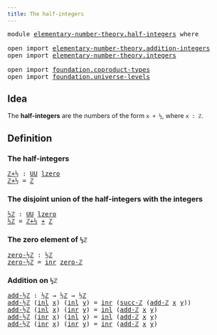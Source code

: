 ```yaml
---
title: The half-integers
---
```


<pre class="Agda"><a id="43" class="Keyword">module</a> <a id="50" href="elementary-number-theory.half-integers.html" class="Module">elementary-number-theory.half-integers</a> <a id="89" class="Keyword">where</a>

<a id="96" class="Keyword">open</a> <a id="101" class="Keyword">import</a> <a id="108" href="elementary-number-theory.addition-integers.html" class="Module">elementary-number-theory.addition-integers</a>
<a id="151" class="Keyword">open</a> <a id="156" class="Keyword">import</a> <a id="163" href="elementary-number-theory.integers.html" class="Module">elementary-number-theory.integers</a>

<a id="198" class="Keyword">open</a> <a id="203" class="Keyword">import</a> <a id="210" href="foundation.coproduct-types.html" class="Module">foundation.coproduct-types</a>
<a id="237" class="Keyword">open</a> <a id="242" class="Keyword">import</a> <a id="249" href="foundation.universe-levels.html" class="Module">foundation.universe-levels</a>
</pre>
## Idea

The **half-integers** are the numbers of the form `x + ½`, where `x : ℤ`.

## Definition

### The half-integers

<pre class="Agda"><a id="ℤ+½"></a><a id="411" href="elementary-number-theory.half-integers.html#411" class="Function">ℤ+½</a> <a id="415" class="Symbol">:</a> <a id="417" href="foundation-core.universe-levels.html#235" class="Primitive">UU</a> <a id="420" href="Agda.Primitive.html#764" class="Primitive">lzero</a>
<a id="426" href="elementary-number-theory.half-integers.html#411" class="Function">ℤ+½</a> <a id="430" class="Symbol">=</a> <a id="432" href="elementary-number-theory.integers.html#2078" class="Function">ℤ</a>
</pre>
### The disjoint union of the half-integers with the integers

<pre class="Agda"><a id="½ℤ"></a><a id="510" href="elementary-number-theory.half-integers.html#510" class="Function">½ℤ</a> <a id="513" class="Symbol">:</a> <a id="515" href="foundation-core.universe-levels.html#235" class="Primitive">UU</a> <a id="518" href="Agda.Primitive.html#764" class="Primitive">lzero</a>
<a id="524" href="elementary-number-theory.half-integers.html#510" class="Function">½ℤ</a> <a id="527" class="Symbol">=</a> <a id="529" href="elementary-number-theory.half-integers.html#411" class="Function">ℤ+½</a> <a id="533" href="foundation.coproduct-types.html#1181" class="Datatype Operator">+</a> <a id="535" href="elementary-number-theory.integers.html#2078" class="Function">ℤ</a>
</pre>
### The zero element of `½ℤ`

<pre class="Agda"><a id="zero-½ℤ"></a><a id="580" href="elementary-number-theory.half-integers.html#580" class="Function">zero-½ℤ</a> <a id="588" class="Symbol">:</a> <a id="590" href="elementary-number-theory.half-integers.html#510" class="Function">½ℤ</a>
<a id="593" href="elementary-number-theory.half-integers.html#580" class="Function">zero-½ℤ</a> <a id="601" class="Symbol">=</a> <a id="603" href="foundation.coproduct-types.html#1267" class="InductiveConstructor">inr</a> <a id="607" href="elementary-number-theory.integers.html#2321" class="Function">zero-ℤ</a>
</pre>
### Addition on `½ℤ`

<pre class="Agda"><a id="add-½ℤ"></a><a id="649" href="elementary-number-theory.half-integers.html#649" class="Function">add-½ℤ</a> <a id="656" class="Symbol">:</a> <a id="658" href="elementary-number-theory.half-integers.html#510" class="Function">½ℤ</a> <a id="661" class="Symbol">→</a> <a id="663" href="elementary-number-theory.half-integers.html#510" class="Function">½ℤ</a> <a id="666" class="Symbol">→</a> <a id="668" href="elementary-number-theory.half-integers.html#510" class="Function">½ℤ</a>
<a id="671" href="elementary-number-theory.half-integers.html#649" class="Function">add-½ℤ</a> <a id="678" class="Symbol">(</a><a id="679" href="foundation.coproduct-types.html#1249" class="InductiveConstructor">inl</a> <a id="683" href="elementary-number-theory.half-integers.html#683" class="Bound">x</a><a id="684" class="Symbol">)</a> <a id="686" class="Symbol">(</a><a id="687" href="foundation.coproduct-types.html#1249" class="InductiveConstructor">inl</a> <a id="691" href="elementary-number-theory.half-integers.html#691" class="Bound">y</a><a id="692" class="Symbol">)</a> <a id="694" class="Symbol">=</a> <a id="696" href="foundation.coproduct-types.html#1267" class="InductiveConstructor">inr</a> <a id="700" class="Symbol">(</a><a id="701" href="elementary-number-theory.integers.html#3662" class="Function">succ-ℤ</a> <a id="708" class="Symbol">(</a><a id="709" href="elementary-number-theory.addition-integers.html#1631" class="Function">add-ℤ</a> <a id="715" href="elementary-number-theory.half-integers.html#683" class="Bound">x</a> <a id="717" href="elementary-number-theory.half-integers.html#691" class="Bound">y</a><a id="718" class="Symbol">))</a>
<a id="721" href="elementary-number-theory.half-integers.html#649" class="Function">add-½ℤ</a> <a id="728" class="Symbol">(</a><a id="729" href="foundation.coproduct-types.html#1249" class="InductiveConstructor">inl</a> <a id="733" href="elementary-number-theory.half-integers.html#733" class="Bound">x</a><a id="734" class="Symbol">)</a> <a id="736" class="Symbol">(</a><a id="737" href="foundation.coproduct-types.html#1267" class="InductiveConstructor">inr</a> <a id="741" href="elementary-number-theory.half-integers.html#741" class="Bound">y</a><a id="742" class="Symbol">)</a> <a id="744" class="Symbol">=</a> <a id="746" href="foundation.coproduct-types.html#1249" class="InductiveConstructor">inl</a> <a id="750" class="Symbol">(</a><a id="751" href="elementary-number-theory.addition-integers.html#1631" class="Function">add-ℤ</a> <a id="757" href="elementary-number-theory.half-integers.html#733" class="Bound">x</a> <a id="759" href="elementary-number-theory.half-integers.html#741" class="Bound">y</a><a id="760" class="Symbol">)</a>
<a id="762" href="elementary-number-theory.half-integers.html#649" class="Function">add-½ℤ</a> <a id="769" class="Symbol">(</a><a id="770" href="foundation.coproduct-types.html#1267" class="InductiveConstructor">inr</a> <a id="774" href="elementary-number-theory.half-integers.html#774" class="Bound">x</a><a id="775" class="Symbol">)</a> <a id="777" class="Symbol">(</a><a id="778" href="foundation.coproduct-types.html#1249" class="InductiveConstructor">inl</a> <a id="782" href="elementary-number-theory.half-integers.html#782" class="Bound">y</a><a id="783" class="Symbol">)</a> <a id="785" class="Symbol">=</a> <a id="787" href="foundation.coproduct-types.html#1249" class="InductiveConstructor">inl</a> <a id="791" class="Symbol">(</a><a id="792" href="elementary-number-theory.addition-integers.html#1631" class="Function">add-ℤ</a> <a id="798" href="elementary-number-theory.half-integers.html#774" class="Bound">x</a> <a id="800" href="elementary-number-theory.half-integers.html#782" class="Bound">y</a><a id="801" class="Symbol">)</a>
<a id="803" href="elementary-number-theory.half-integers.html#649" class="Function">add-½ℤ</a> <a id="810" class="Symbol">(</a><a id="811" href="foundation.coproduct-types.html#1267" class="InductiveConstructor">inr</a> <a id="815" href="elementary-number-theory.half-integers.html#815" class="Bound">x</a><a id="816" class="Symbol">)</a> <a id="818" class="Symbol">(</a><a id="819" href="foundation.coproduct-types.html#1267" class="InductiveConstructor">inr</a> <a id="823" href="elementary-number-theory.half-integers.html#823" class="Bound">y</a><a id="824" class="Symbol">)</a> <a id="826" class="Symbol">=</a> <a id="828" href="foundation.coproduct-types.html#1267" class="InductiveConstructor">inr</a> <a id="832" class="Symbol">(</a><a id="833" href="elementary-number-theory.addition-integers.html#1631" class="Function">add-ℤ</a> <a id="839" href="elementary-number-theory.half-integers.html#815" class="Bound">x</a> <a id="841" href="elementary-number-theory.half-integers.html#823" class="Bound">y</a><a id="842" class="Symbol">)</a>
</pre>